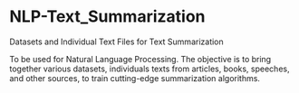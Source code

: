 # NLP-Text_Summarization
Datasets and Individual Text Files for Text Summarization

To be used for Natural Language Processing. The objective is to bring together various datasets, individuals texts from articles, books, speeches, and other sources, to train cutting-edge summarization algorithms. 
